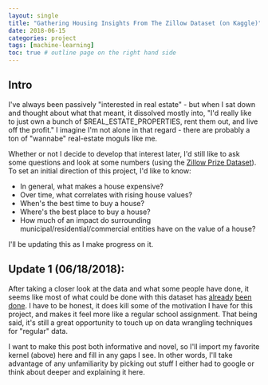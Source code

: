 ```yaml
---
layout: single
title: "Gathering Housing Insights From The Zillow Dataset (on Kaggle)"
date: 2018-06-15
categories: project
tags: [machine-learning]
toc: true # outline page on the right hand side
---
```


## Intro

I've always been passively "interested in real estate" - but when I sat down and thought about what that meant, it dissolved mostly into, "I'd really like to just own a bunch of $REAL_ESTATE_PROPERTIES, rent them out, and live off the profit." I imagine I'm not alone in that regard - there are probably a ton of "wannabe" real-estate moguls like me. 

Whether or not I decide to develop that interest later, I'd still like to ask some questions and look at some numbers (using the [Zillow Prize Dataset](https://www.kaggle.com/c/zillow-prize-1/data)). To set an initial direction of this project, I'd like to know:

- In general, what makes a house expensive?
- Over time, what correlates with rising house values? 
- When's the best time to buy a house?
- Where's the best place to buy a house?
- How much of an impact do surrounding municipal/residential/commercial entities have on the value of a house?

I'll be updating this as I make progress on it.

## Update 1 (06/18/2018):

After taking a closer look at the data and what some people have done, it seems like most of what could be done with this dataset has [already](https://www.kaggle.com/philippsp/exploratory-analysis-zillow) [been](https://www.kaggle.com/sudalairajkumar/simple-exploration-notebook-zillow-prize) [done](https://www.kaggle.com/captcalculator/a-very-extensive-zillow-exploratory-analysis). I have to be honest, it does kill some of the motivation I have for this project, and makes it feel more like a regular school assignment. That being said, it's still a great opportunity to touch up on data wrangling techniques for "regular" data.

I want to make this post both informative and novel, so I'll import my favorite kernel (above) here and fill in any gaps I see. In other words, I'll take advantage of any unfamiliarity by picking out stuff I either had to google or think about deeper and explaining it here.
